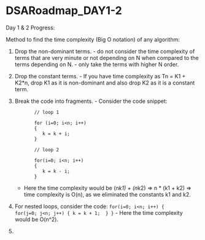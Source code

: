 # DSARoadmap_DAY1-2

Day 1 & 2 Progress:

Method to find the time complexity (Big O notation) of any algorithm: 

1. Drop the non-dominant terms.
       - do not consider the time complexity of terms that are very minute or not depending on N when compared to the terms depending on N. 
       - only take the terms with higher N order.
2. Drop the constant terms.
       - If you have time complexity as Tn = K1 + K2*n, drop K1 as it is non-dominant and also drop K2 as it is a constant term.
3. Break the code into fragments.
       - Consider the code snippet: 
   
              // loop 1

              for (i=0; i<n; i++)
              {
                 k = k + i;
              }

              // loop 2 

              for(i=0; i<n; i++)
              {
                 k = k - i;
              }
           
      - Here the time complexity would be (n*k1) + (n*k2) => n * (k1 + k2) => time complexity is O(n), as we eliminated the constants k1 and k2.

4. For nested loops, consider the code: 
       ```
       for(i=0; i<n; i++)
       {      
              for(j=0; j<n; j++)
              {
                     k = k + 1; 
              }
        }
       ```
       - Here the time complexity would be O(n^2).
5. 

